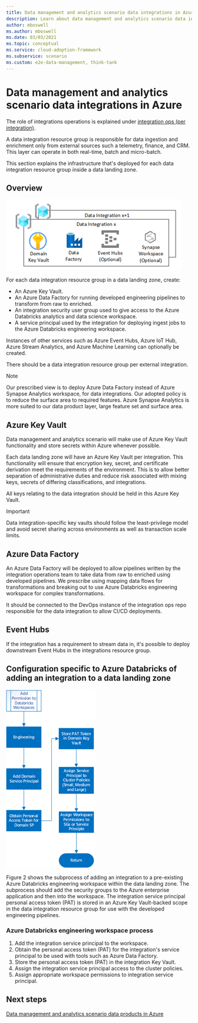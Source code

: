 ```yaml
---
title: Data management and analytics scenario data integrations in Azure
description: Learn about data management and analytics scenario data integrations in Azure.
author: mboswell
ms.author: mboswell
ms.date: 03/03/2021
ms.topic: conceptual
ms.service: cloud-adoption-framework
ms.subservice: scenario
ms.custom: e2e-data-management, think-tank
---
```


# Data management and analytics scenario data integrations in Azure

The role of integrations operations is explained under [integration ops (per integration)](../organize-persona-and-teams.md#data-landing-zone-teams).

A data integration resource group is responsible for data ingestion and enrichment only from external sources such a telemetry, finance, and CRM. This layer can operate in both real-time, batch and micro-batch.

This section explains the infrastructure that's deployed for each data integration resource group inside a data landing zone.

## Overview

![Screen capture of data integrations.](../images/integration-resource-group.png)

For each data integration resource group in a data landing zone, create:

- An Azure Key Vault.
- An Azure Data Factory for running developed engineering pipelines to transform from raw to enriched.
- An integration security user group used to give access to the Azure Databricks analytics and data science workspace.
- A service principal used by the integration for deploying ingest jobs to the Azure Databricks engineering workspace.

Instances of other services such as Azure Event Hubs, Azure IoT Hub, Azure Stream Analytics, and Azure Machine Learning can optionally be created.

There should be a data integration resource group per external integration.

> [!NOTE]
> Our prescribed view is to deploy Azure Data Factory instead of Azure Synapse Analytics workspace, for data integrations. Our adopted policy is to reduce the surface area to required features. Azure Synapse Analytics is more suited to our data product layer, large feature set and surface area.

## Azure Key Vault

Data management and analytics scenario will make use of Azure Key Vault functionality and store secrets within Azure whenever possible.

Each data landing zone will have an Azure Key Vault per integration. This functionality will ensure that encryption key, secret, and certificate derivation meet the requirements of the environment. This is to allow better separation of administrative duties and reduce risk associated with mixing keys, secrets of differing classifications, and integrations.

All keys relating to the data integration should be held in this Azure Key Vault.

> [!IMPORTANT]
> Data integration-specific key vaults should follow the least-privilege model and avoid secret sharing across environments as well as transaction scale limits.

## Azure Data Factory

An Azure Data Factory will be deployed to allow pipelines written by the integration operations team to take data from raw to enriched using developed pipelines. We prescribe using mapping data flows for transformations and breaking out to use Azure Databricks engineering workspace for complex transformations.

It should be connected to the DevOps instance of the integration ops repo responsible for the data integration to allow CI/CD deployments.

## Event Hubs

If the integration has a requirement to stream data in, it's possible to deploy downstream Event Hubs in the integrations resource group.

## Configuration specific to Azure Databricks of adding an integration to a data landing zone

![Adding permissions to Azure Databricks workspaces.](../images/adding-permissions-databricks-workspaces.png)

Figure 2 shows the subprocess of adding an integration to a pre-existing Azure Databricks engineering workspace within the data landing zone. The subprocess should add the security groups to the Azure enterprise application and then into the workspace. The integration service principal personal access token (PAT) is stored in an Azure Key Vault-backed scope in the data integration resource group for use with the developed engineering pipelines.

### Azure Databricks engineering workspace process

1. Add the integration service principal to the workspace.
1. Obtain the personal access token (PAT) for the integration's service principal to be used with tools such as Azure Data Factory.
1. Store the personal access token (PAT) in the integration Key Vault.
1. Assign the integration service principal access to the cluster policies.
1. Assign appropriate workspace permissions to integration service principal.

## Next steps

[Data management and analytics scenario data products in Azure](./data-landing-zone-data-products.md)
